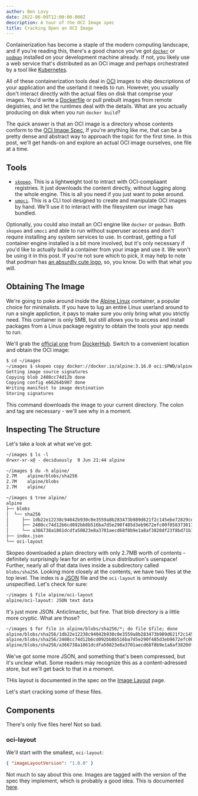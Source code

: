```yaml
---
author: Ben Lovy
date: 2022-06-09T12:00:00.000Z
description: A tour of the OCI Image spec
title: Cracking Open an OCI Image
---
```


Containerization has become a staple of the modern computing landscape, and if you're reading this, there's a good chance you've got [`docker`](https://www.docker.com) or [`podman`](https://podman.io) installed on your development machine already. If not, you likely use a web service that's distributed as an OCI image and perhaps orchestrated by a tool like [Kubernetes](https://kubernetes.io).

All of these containerization tools deal in [OCI](https://opencontainers.org) images to ship descriptions of your application and the userland it needs to run. However, you usually don't interact directly with the actual files on disk that comprise your images. You'd write a [Dockerfile](https://docs.docker.com/engine/reference/builder/) or pull prebuilt images from remote degistries, and let the runtimes deal with the details. What are you actually producing on disk when you run `docker build`?

The quick answer is that an OCI image is a directory whose contents conform to the [OCI Image Spec](https://github.com/opencontainers/image-spec/blob/main/spec.md), If you're anything like me, that can be a pretty dense and abstract way to approach the topic for the first time. In this post, we'll get hands-on and explore an actual OCI image ourselves, one file at a time.

## Tools

- [`skopeo`](https://github.com/containers/skopeo). This is a lightweight tool to intract with OCI-compliaant registries. It just downloads the content directly, without lugging along the whole engine. This is all you need if you just want to poke around.
- [`umoci`](https://umo.ci/). This is a CLI tool designed to create and manipulate OCI images by hand. We'll use it to interact with the filesystem our image has bundled.

Optionally, you could also install an OCI engine like `docker` or `podman`. Both `skopeo` and `umoci` and able to run without superuser access and don't require installing any system services to use. In contrast, getting a full container engine installed is a bit more involved, but it's only necessary if you'd like to actually build a container from your image and use it. We won't be using it in this post. If you're not sure which to pick, it may help to note that podman has [an absurdly cute logo](https://podman.io/images/podman.svg), so, you know. Do with that what you will.

<!-- These instructions work on Linux, skopeo copy failed on M1 MacOS. **TODO** windows?? -->

## Obtaining The Image

We're going to poke around inside the [Alpine Linux](https://www.alpinelinux.org) container, a popular choice for minimalists. If you have to lug an entire Linux userland around to run a single appliction, it pays to make sure you only bring what you strictly need. This container is only 5MB, but still allows you to access and install packages from a Linux package registry to obtain the tools your app needs to run.

We'll grab the [official one](https://hub.docker.com/_/alpine) from [DockerHub](https://hub.docker.com). Switch to a convenient location and obtain the OCI image:

```txt
$ cd ~/images
~/images $ skopeo copy docker://docker.io/alpine:3.16.0 oci:$PWD/alpine:3.16.0
Getting image source signatures
Copying blob 2408cc74d12b done
Copying config e66264b987 done
Writing manifest to image destination
Storing signatures
```

This command downloads the image to your current directory. The colon and tag are necessary - we'll see why in a moment.

## Inspecting The Structure

Let's take a look at what we've got:

```txt
~/images $ ls -l
drwxr-xr-x@ - deciduously  9 Jun 21:44 alpine

~/images $ du -h alpine/
2.7M    alpine/blobs/sha256
2.7M    alpine/blobs
2.7M    alpine/

~/images $ tree alpine/
alpine
├── blobs
│  └── sha256
│     ├── 1db22e12238c94042b930c0e3559a8b283473b989d621f2c145ebe72829cef25
│     ├── 2408cc74d12b6cd092bb8b516ba7d5e290f485d3eb9672efc00f0583730179e8
│     └── a366738a1861dcdfa50823e8a3701aecd68f8b9e1a8af3820df23f8bd71b1e1d
├── index.json
└── oci-layout
```

Skopeo downloaded a plain directory with only 2.7MB worth of contents - definitely surprisingly lean for an entire Linux distribution's userspace! Further, nearly all of that data lives inside a subdirectory called `blobs/sha256`. Looking more closely at the contents, we have two files at the top level. The index is a [JSON](https://www.ecma-international.org/publications-and-standards/standards/ecma-404/) file and the `oci-layout` is ominously unspecified. Let's check for sure:

```txt
~/images $ file alpine/oci-layout
alpine/oci-layout: JSON text data
```

It's just more JSON. Anticlimactic, but fine. That blob directory is a little more cryptic. What are those?

```txt
~/images $ for file in alpine/blobs/sha256/*; do file $file; done
alpine/blobs/sha256/1db22e12238c94042b930c0e3559a8b283473b989d621f2c145ebe72829cef25: JSON text data
alpine/blobs/sha256/2408cc74d12b6cd092bb8b516ba7d5e290f485d3eb9672efc00f0583730179e8: gzip compressed data, original size modulo 2^32 5811200
alpine/blobs/sha256/a366738a1861dcdfa50823e8a3701aecd68f8b9e1a8af3820df23f8bd71b1e1d: JSON text data
```

We've got some more JSON, and something that's been compressed, but it's unclear what. Some readers may recognize this as a content-adressed store, but we'll get back to that in a moment.

THis layout is documented in the spec on the [Image Layout](https://github.com/opencontainers/image-spec/blob/main/image-layout.md) page.

Let's start cracking some of these files.

## Components

There's only five files here! Not so bad.

### oci-layout

We'll start with the smallest, `oci-layout`:

```json
{ "imageLayoutVersion": "1.0.0" }
```

Not much to say about this one. Images are tagged with the version of the spec they implement, which is probably a good idea. This is documented [here](https://github.com/opencontainers/image-spec/blob/main/image-layout.md#oci-layout-file).
